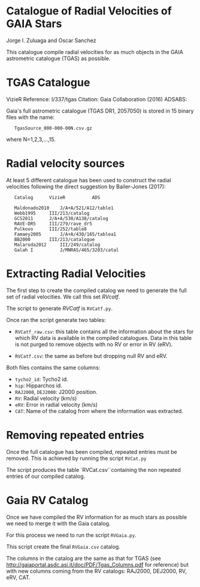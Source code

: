 Catalogue of Radial Velocities of GAIA Stars
============================================
Jorge I. Zuluaga and Oscar Sanchez

This catalogue compile radial velocities for as much objects in the
GAIA astrometric catalogue (TGAS) as possible.

TGAS Catalogue
==============

VizieR Reference: I/337/tgas
Citation: Gaia Collaboration (2016)
ADSABS: 

Gaia's full astrometric catalogue (TGAS DR1, 2057050) is stored in 15
binary files with the name:
       
       TgasSource_000-000-00N.csv.gz

where N=1,2,3,...,15.

Radial velocity sources
=======================

At least 5 different catalogue has been used to construct the radial
velocities following the direct suggestion by Bailer-Jones (2017):
	   
	   Catalog		VizieR			ADS

	   Maldonado2010 	J/A+A/521/A12/table1	
	   Webb1995		III/213/catalog
	   GCS2011		J/A+A/530/A138/catalog
	   RAVE-DR5		III/279/rave_dr5
	   Pulkovo		III/252/table8
	   Famaey2005		J/A+A/430/165/tablea1	
	   BB2000 		III/213/catalogue
	   Malaroda2012		III/249/catalog
	   Galah I  		J/MNRAS/465/3203/catal

Extracting Radial Velocities
============================

The first step to create the compiled catalog we need to generate the
full set of radial velocities.  We call this set *RVcatf*.

The script to generate *RVCatf* is `RVCatf.py`.

Once ran the script generate two tables:

- `RVCatf_raw.csv`: this table contains all the information about the
  stars for which RV data is available in the compiled catalogues.
  Data in this table is not purged to remove objects with no RV or
  error in RV (eRV).

- `RVCatf.csv`: the same as before but dropping null RV and eRV.

Both files contains the same columns:

- `tycho2_id`: Tycho2 id.
- `hip`: Hipparchos id.
- `RAJ2000`, `DEJ2000`: J2000 position.
- `RV`: Radial velocity (km/s)
- `eRV`: Error in radial velocity (km/s)
- `CAT`: Name of the catalog from where the information was extracted.

Removing repeated entries
=========================

Once the full catalogue has been compiled, repeated entries must be
removed.  This is achieved by running the script `RVCat.py`

The script produces the table `RVCat.csv``containing the non repeated
entries of our compiled catalog.

Gaia RV Catalog
===============

Once we have compiled the RV information for as much stars as possible
we need to merge it with the Gaia catalog.

For this process we need to run the script `RVGaia.py`.

This script create the final `RVGaia.csv` catalog.

The columns in the catalog are the same as that for TGAS (see
http://gaiaportal.asdc.asi.it/doc/PDF/Tgas_Columns.pdf for reference)
but with new columns coming from the RV catalogs: RAJ2000, DEJ2000,
RV, eRV, CAT.

